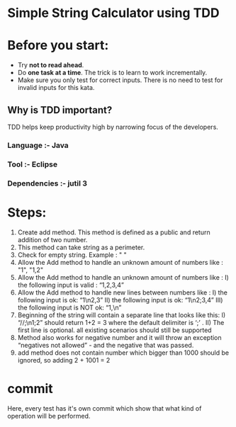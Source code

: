 # Simple String Calculator using TDD
# Before you start:
- Try **not to read ahead**.
- Do **one task at a time**. The trick is to learn to work incrementally.
- Make sure you only test for correct inputs. There is no need to test for invalid inputs for this kata.
## Why is TDD important?
TDD helps keep productivity high by narrowing focus of the developers.
### Language :- Java
### Tool :- Eclipse  
### Dependencies :- jutil 3
# Steps:
 1. Create add method. This method is defined as a public and return addition of two number. 
 2. This method can take string as a perimeter.
 3. Check for empty string. Example : " " 
 4. Allow the Add method to handle an unknown amount of numbers like : "1", "1,2" 
 5. Allow the Add method to handle an unknown amount of numbers like :
        I) the following input is valid : “1,2,3,4”
 6. Allow the Add method to handle new lines between numbers like :
        I) the following input is ok: “1\n2,3”
       II) the following input is ok: “1\n2;3,4”
      III) the following input is NOT ok: “1,\n” 
 7.  Beginning of the string will contain a separate line that looks like this: 
        I) “//;\n1;2” should return 1+2 = 3 where the default delimiter is ‘;’ .
       II) The first line is optional. all existing scenarios should still be supported
 8. Method also works for negative number and it will throw an exception “negatives not allowed” - and the negative that was passed.
 9. add method does not contain number which bigger than 1000 should be ignored, so adding 2 + 1001 = 2
# commit
Here, every test has it's own commit which show that what kind of operation will be performed.
